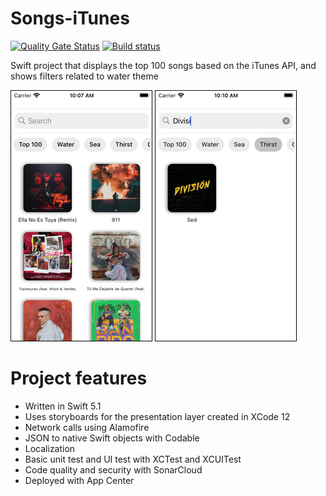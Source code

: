 # Songs-iTunes

[![Quality Gate Status](https://sonarcloud.io/api/project_badges/measure?project=deimian86_Songs-iTunes&metric=alert_status)](https://sonarcloud.io/dashboard?id=deimian86_Songs-iTunes) [![Build status](https://build.appcenter.ms/v0.1/apps/63631456-8a87-472e-a08e-81ca735c486c/branches/main/badge)](https://appcenter.ms)

Swift project that displays the top 100 songs based on the iTunes API, and shows filters related to water theme

![Songs-iTunes screenshot1](https://raw.githubusercontent.com/deimian86/Songs-iTunes/master/screenshot1-2.png) 
![Songs-iTunes screenshot2](https://raw.githubusercontent.com/deimian86/Songs-iTunes/master/screenshot2-2.png)

# Project features

- Written in Swift 5.1
- Uses storyboards for the presentation layer created in XCode 12
- Network calls using Alamofire
- JSON to native Swift objects with Codable
- Localization
- Basic unit test and UI test with XCTest and XCUITest
- Code quality and security with SonarCloud
- Deployed with App Center

